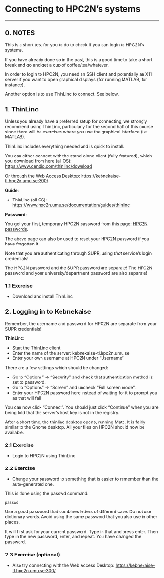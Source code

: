 # Connecting to HPC2N’s systems 

---
## 0. NOTES

This is a short test for you to do to check if you can login to HPC2N's systems.

If you have already done so in the past, this is a good time to take a short break and go and get a cup of coffee/tea/whatever. 

In order to login to HPC2N, you need an SSH client and potentially an X11 server if you want to open graphical displays (for running MATLAB, for instance).

Another option is to use ThinLinc to connect. See below. 

## 1. ThinLinc

Unless you already have a preferred setup for connecting, we strongly recommend using ThinLinc, particularly for the second half of this course since there will be exercises where you use the graphical interface (i.e. MATLAB). 

ThinLinc includes everything needed and is quick to install.

You can either connect with the stand-alone client (fully featured), which you download from here (all OS): https://www.cendio.com/thinlinc/download

Or through the Web Access Desktop: https://kebnekaise-tl.hpc2n.umu.se:300/ 

**Guide**: 

- ThinLinc (all OS): https://www.hpc2n.umu.se/documentation/guides/thinlinc

**Password**:

You get your first, temporary HPC2N password from this page: [HPC2N passwords](https://www.hpc2n.umu.se/forms/user/suprauth?action=pwreset).

The above page can also be used to reset your HPC2N password if you have forgotten it.

Note that you are authenticating through SUPR, using *that* service’s login credentials!

The HPC2N password and the SUPR password are separate! The HPC2N password and your university/department password are also separate! 

### 1.1 Exercise

- Download and install ThinLinc

## 2. Logging in to Kebnekaise

Remember, the username and password for HPC2N are separate from your SUPR credentials! 

**ThinLinc**:

- Start the ThinLinc client
- Enter the name of the server: kebnekaise-tl.hpc2n.umu.se 
- Enter your own username at HPC2N under “Username”

There are a few settings which should be changed:

- Go to “Options” -> “Security” and check that authentication method is set to password.
- Go to “Options” -> “Screen” and uncheck “Full screen mode”.
- Enter your HPC2N password here instead of waiting for it to prompt you as that will fail

You can now click “Connect”. You should just click “Continue” when you are being told that the server’s host key is not in the registry.

After a short time, the thinlinc desktop opens, running Mate. It is fairly similar to the Gnome desktop. All your files on HPC2N should now be available.

### 2.1 Exercise

- Login to HPC2N using ThinLinc

### 2.2 Exercise 

- Change your password to something that is easier to remember than the auto-generated one.

This is done using the passwd command:

```
passwd
```

Use a good password that combines letters of different case. Do not use dictionary words. Avoid using the same password that you also use in other places.

It will first ask for your current password. Type in that and press enter. Then type in the new password, enter, and repeat. You have changed the password.

### 2.3 Exercise (optional) 

- Also try connecting with the Web Access Desktop: https://kebnekaise-tl.hpc2n.umu.se:300/